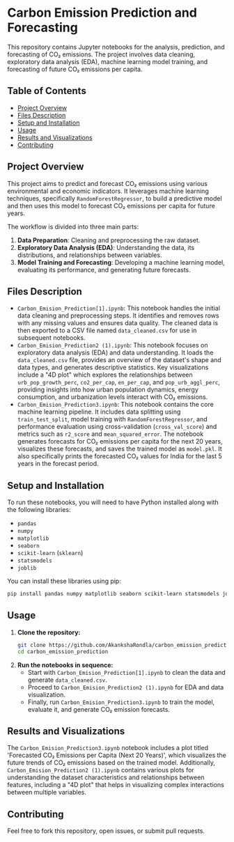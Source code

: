 # Carbon Emission Prediction and Forecasting

This repository contains Jupyter notebooks for the analysis, prediction, and forecasting of CO₂ emissions. The project involves data cleaning, exploratory data analysis (EDA), machine learning model training, and forecasting of future CO₂ emissions per capita.

## Table of Contents

  * [Project Overview](#project-overview)
  * [Files Description](#files-description)
  * [Setup and Installation](#setup-and-installation)
  * [Usage](#usage)
  * [Results and Visualizations](#results-and-visualizations)
  * [Contributing](#contributing)

## Project Overview

This project aims to predict and forecast CO₂ emissions using various environmental and economic indicators. It leverages machine learning techniques, specifically `RandomForestRegressor`, to build a predictive model and then uses this model to forecast CO₂ emissions per capita for future years.

The workflow is divided into three main parts:

1.  **Data Preparation**: Cleaning and preprocessing the raw dataset.
2.  **Exploratory Data Analysis (EDA)**: Understanding the data, its distributions, and relationships between variables.
3.  **Model Training and Forecasting**: Developing a machine learning model, evaluating its performance, and generating future forecasts.

## Files Description

  * `Carbon_Emision_Prediction[1].ipynb`: This notebook handles the initial data cleaning and preprocessing steps. It identifies and removes rows with any missing values and ensures data quality. The cleaned data is then exported to a CSV file named `data_cleaned.csv` for use in subsequent notebooks.
  * `Carbon_Emision_Prediction2 (1).ipynb`: This notebook focuses on exploratory data analysis (EDA) and data understanding. It loads the `data_cleaned.csv` file, provides an overview of the dataset's shape and data types, and generates descriptive statistics. Key visualizations include a "4D plot" which explores the relationships between `urb_pop_growth_perc`, `co2_per_cap`, `en_per_cap`, and `pop_urb_aggl_perc`, providing insights into how urban population dynamics, energy consumption, and urbanization levels interact with CO₂ emissions.
  * `Carbon_Emision_Prediction3.ipynb`: This notebook contains the core machine learning pipeline. It includes data splitting using `train_test_split`, model training with `RandomForestRegressor`, and performance evaluation using cross-validation (`cross_val_score`) and metrics such as `r2_score` and `mean_squared_error`. The notebook generates forecasts for CO₂ emissions per capita for the next 20 years, visualizes these forecasts, and saves the trained model as `model.pkl`. It also specifically prints the forecasted CO₂ values for India for the last 5 years in the forecast period.

## Setup and Installation

To run these notebooks, you will need to have Python installed along with the following libraries:

  * `pandas`
  * `numpy`
  * `matplotlib`
  * `seaborn`
  * `scikit-learn` (`sklearn`)
  * `statsmodels`
  * `joblib`

You can install these libraries using pip:

```bash
pip install pandas numpy matplotlib seaborn scikit-learn statsmodels joblib
```

## Usage

1.  **Clone the repository:**
    ```bash
    git clone https://github.com/AkankshaRondla/carbon_emission_prediction/
    cd carbon_emission_prediction
    ```
2.  **Run the notebooks in sequence:**
      * Start with `Carbon_Emision_Prediction[1].ipynb` to clean the data and generate `data_cleaned.csv`.
      * Proceed to `Carbon_Emision_Prediction2 (1).ipynb` for EDA and data visualization.
      * Finally, run `Carbon_Emision_Prediction3.ipynb` to train the model, evaluate it, and generate CO₂ emission forecasts.

## Results and Visualizations

The `Carbon_Emision_Prediction3.ipynb` notebook includes a plot titled 'Forecasted CO₂ Emissions per Capita (Next 20 Years)', which visualizes the future trends of CO₂ emissions based on the trained model. Additionally, `Carbon_Emision_Prediction2 (1).ipynb` contains various plots for understanding the dataset characteristics and relationships between features, including a "4D plot" that helps in visualizing complex interactions between multiple variables.

## Contributing

Feel free to fork this repository, open issues, or submit pull requests.
